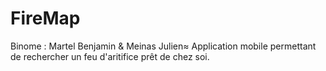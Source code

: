 # FireMap
Binome : Martel Benjamin & Meinas Julien≈
Application mobile permettant de rechercher un feu d'aritifice prêt de chez soi. 
